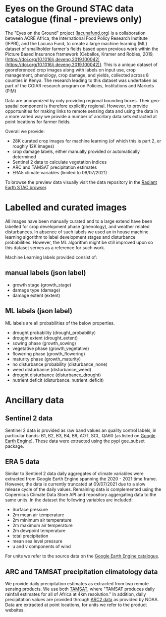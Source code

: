 # Eyes on the Ground STAC data catalogue (final - previews only)

The "Eyes on the Ground" project ([lacunafund.org](lacunafund.org)) is a collaboration between ACRE Africa, the International Food Policy Research Institute (IFPRI), and the Lacuna Fund, to create a large machine learning (ML) dataset of smallholder farmer's fields based upon previous work within the Picture Based Insurance framework (Ceballos, Kramer and Robles, 2019, [https://doi.org/10.1016/j.deveng.2019.100042](https://doi.org/10.1016/j.deveng.2019.100042)). This is a unique dataset of georeferenced crop images along with labels on input use, crop management, phenology, crop damage, and yields, collected across 8 counties in Kenya. The research leading to this dataset was undertaken as part of the CGIAR research program on Policies, Institutions and Markets (PIM)

Data are anonymized by only providing regional bounding boxes. Their geo-spatial component is therefore explicitly regional. However, to provide opportunities for making links to remote sensing data and using the data in a more varied way we provide a number of ancillary data sets extracted at point locations for farmer fields.

Overall we provide:

- 28K curated crop images for machine learning (of which this is part 2, or roughly 12K images)
- crop damage labels, either manually provided or automatically determined
- Sentinel 2 data to calculate vegetation indices
- ARC and TAMSAT precipitation estimates
- ERA5 climate variables (limited to 09/07/2021)

To browse the preview data visually visit the data repository in the [Radiant Earth STAC browser](https://radiantearth.github.io/stac-browser/#/external/raw.githubusercontent.com/khufkens/EotG_data_final/main/catalog.json).

# Labelled and curated images

All images have been manually curated and to a large extend have been labelled for crop development phase (phenology), and weather related disturbances. In absence of such labels we used an in house machine learning algorithm to label development stages and disturbance probabilities. However, the ML algorithm might be still improved upon so this dataset serves as a reference for such work.

Machine Learning labels provided consist of:

## manual labels (json label)

- growth stage (growth_stage)
- damage type (damage)
- damage extent (extent)

## ML labels (json label)

ML labels are all probabilities of the below properties.

- drought probability (drought_probability)
- drought extent (drought_extent)
- sowing phase (growth_sowing)
- vegetative phase (growth_vegetative)
- flowering phase (growth_flowering)
- maturity phase (growth_maturity)
- no disturbance probability (disturbance_none)
- weed disturbance (disturbance_weed)
- drought disturbance (disturbance_drought)
- nutrient deficit (disturbance_nutrient_deficit)

# Ancillary data

## Sentinel 2 data

Sentinel 2 data is provided as raw band values an quality control labels, in particular bands: B1, B2, B3, B4, B8, AOT, SCL, QA60 (as listed on [Google Earth Engine](https://developers.google.com/earth-engine/datasets/catalog/COPERNICUS_S2)). These data were extracted using the pypi gee_subset package.

## ERA 5 data

Similar to Sentinel 2 data daily aggregates of climate variables were extracted from Google Earth Engine spanning the 2020 - 2021 time frame. However, the data is currently truncated at 09/07/2021 due to a slow release cycle of the daily values. Remaining data is complemented using the Copernicus Climate Data Store API and repository aggergating data to the same units. In the dataset the following variables are included:

- Surface pressure
- 2m mean air temperature
- 2m minimum air temperature
- 2m maximum air temperature
- 2m dewpoint temperature
- total precipitation
- mean sea level pressure
- u and v components of wind

For units we refer to the source data on the [Google Earth Engine catalogue](https://developers.google.com/earth-engine/datasets/catalog/ECMWF_ERA5_DAILY).

## ARC and TAMSAT precipitation climatology data

We provide daily precipitation estimates as extracted from two remote sensing products. We use both [TAMSAT](https://www.tamsat.org.uk/), where "TAMSAT produces daily rainfall estimates for all of Africa at 4km resolution." In addition, daily precipitation values are provided through [ARC2 data](http://iridl.ldeo.columbia.edu/SOURCES/.NOAA/.NCEP/.CPC/.FEWS/.Africa/.DAILY/.ARC2/.daily/) as provided by NOAA. Data are extracted at point locations, for units we refer to the product websites.
